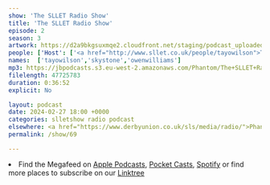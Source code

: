 ```yaml
---
show: 'The SLLET Radio Show'
title: 'The SLLET Radio Show'
episode: 2
season: 3
artwork: https://d2a9bkgsuxmqe2.cloudfront.net/staging/podcast_uploaded_episode400/22149699/22149699-1705711847860-da566c0f95868.jpg
people: ['Host': ['<a href="http://www.sllet.co.uk/people/tayowilson">Tayo Wilson</a>'],'Guests': ['<a href="http://www.sllet.co.uk/people/skystone">Sky Stone</a>', '<a href="http://www.sllet.co.uk/people/owenwilliams">Owen Williams</a>']]
names:  ['tayowilson','skystone','owenwilliams']
mp3: https://jbpodcasts.s3.eu-west-2.amazonaws.com/Phantom/The+SLLET+Radio+Show/2024-02-27+-+69.mp3
filelength: 47725783
duration: 0:36:52
explicit: No

layout: podcast
date: 2024-02-27 18:00 +0000
categories: slletshow radio podcast
elsewhere: <a href="https://www.derbyunion.co.uk/sls/media/radio/">Phantom Media</a>
permalink: /show/69

---
```



<li>Find the Megafeed on <a href="https://podcasts.apple.com/us/podcast/phantom-radio-all-the-shows/id1659527657">Apple Podcasts</a>, <a href="https://pca.st/5rlgsndl">Pocket Casts</a>, <a href="https://open.spotify.com/show/1WGc6YCF3UfAL7E62gHLAS?si=eff5901deb8d498e">Spotify</a> or find more places to subscribe on our <a href="https://linktr.ee/phantomradious">Linktree</a></li>
